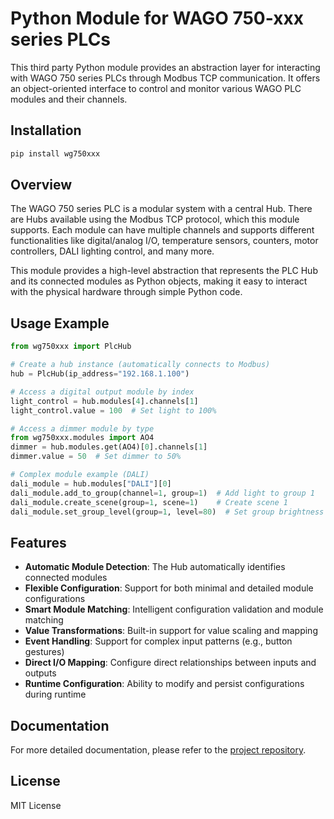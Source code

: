 # Python Module for WAGO 750-xxx series PLCs

This third party Python module provides an abstraction layer for interacting with WAGO 750 series PLCs through Modbus TCP communication. It offers an object-oriented interface to control and monitor various WAGO PLC modules and their channels.

## Installation

```bash
pip install wg750xxx
```

## Overview

The WAGO 750 series PLC is a modular system with a central Hub. There are Hubs available using the Modbus TCP protocol, which this module supports. Each module can have multiple channels and supports different functionalities like digital/analog I/O, temperature sensors, counters, motor controllers, DALI lighting control, and many more.

This module provides a high-level abstraction that represents the PLC Hub and its connected modules as Python objects, making it easy to interact with the physical hardware through simple Python code.

## Usage Example

```python
from wg750xxx import PlcHub

# Create a hub instance (automatically connects to Modbus)
hub = PlcHub(ip_address="192.168.1.100")

# Access a digital output module by index
light_control = hub.modules[4].channels[1]
light_control.value = 100  # Set light to 100%

# Access a dimmer module by type
from wg750xxx.modules import AO4
dimmer = hub.modules.get(AO4)[0].channels[1]
dimmer.value = 50  # Set dimmer to 50%

# Complex module example (DALI)
dali_module = hub.modules["DALI"][0]
dali_module.add_to_group(channel=1, group=1)  # Add light to group 1
dali_module.create_scene(group=1, scene=1)    # Create scene 1
dali_module.set_group_level(group=1, level=80)  # Set group brightness
```

## Features

- **Automatic Module Detection**: The Hub automatically identifies connected modules
- **Flexible Configuration**: Support for both minimal and detailed module configurations
- **Smart Module Matching**: Intelligent configuration validation and module matching
- **Value Transformations**: Built-in support for value scaling and mapping
- **Event Handling**: Support for complex input patterns (e.g., button gestures)
- **Direct I/O Mapping**: Configure direct relationships between inputs and outputs
- **Runtime Configuration**: Ability to modify and persist configurations during runtime

## Documentation

For more detailed documentation, please refer to the [project repository](https://github.com/yourusername/python-wg750xxx).

## License

MIT License
